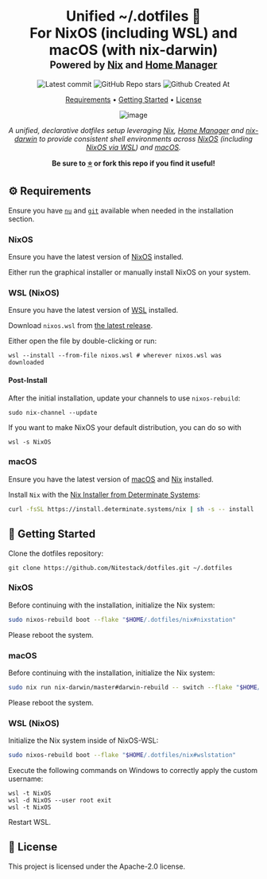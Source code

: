 <div align="center">
<h1>
  Unified ~/.dotfiles&nbsp;📂
  <br/>
  For NixOS (including WSL) and macOS (with nix-darwin)
  <br/>
  <sup>
    <sub>Powered by <a href="https://nixos.org" target="_blank">Nix</a> and <a href="https://nix-community.github.io/home-manager" target="_blank">Home Manager</a></sub>
  </sup>
</h1>

![Latest commit](https://img.shields.io/github/last-commit/Nitestack/dotfiles?style=for-the-badge)
![GitHub Repo stars](https://img.shields.io/github/stars/Nitestack/dotfiles?style=for-the-badge)
![Github Created At](https://img.shields.io/github/created-at/Nitestack/dotfiles?style=for-the-badge)

[Requirements](#️-requirements) • [Getting Started](#-getting-started) • [License](#-license)

![image](https://github.com/user-attachments/assets/911a04ec-8da9-4ade-9780-99c5069d554f)

_A unified, declarative dotfiles setup leveraging [Nix](https://nixos.org), [Home Manager](https://nix-community.github.io/home-manager) and [nix-darwin](https://github.com/nix-darwin/nix-darwin) to provide consistent shell environments across [NixOS](https://nixos.org) (including [NixOS via WSL](https://nix-community.github.io/NixOS-WSL)) and [macOS](https://apple.com/macos)._

<p>
  <strong>Be sure to <a href="#" title="star">⭐️</a> or fork this repo if you find it useful!</strong>
</p>
</div>

## ⚙️ Requirements

Ensure you have [`nu`](https://nushell.sh) and [`git`](https://git-scm.com) available when needed in the installation section.

### NixOS

Ensure you have the latest version of [NixOS](https://nixos.org/download) installed.

Either run the graphical installer or manually install NixOS on your system.

### WSL (NixOS)

Ensure you have the latest version of [WSL](https://learn.microsoft.com/windows/wsl) installed.

Download `nixos.wsl` from [the latest release](https://github.com/nix-community/NixOS-WSL/releases/latest).

Either open the file by double-clicking or run:

```nu
wsl --install --from-file nixos.wsl # wherever nixos.wsl was downloaded
```

#### Post-Install

After the initial installation, update your channels to use `nixos-rebuild`:

```nu
sudo nix-channel --update
```

If you want to make NixOS your default distribution, you can do so with

```nu
wsl -s NixOS
```

### macOS

Ensure you have the latest version of [macOS](https://apple.com/macos) and [Nix](https://nixos.org) installed.

Install `Nix` with the [Nix Installer from Determinate Systems](https://determinate.systems):

```sh
curl -fsSL https://install.determinate.systems/nix | sh -s -- install
```

## 🏁 Getting Started

Clone the dotfiles repository:

```nu
git clone https://github.com/Nitestack/dotfiles.git ~/.dotfiles
```

### NixOS

Before continuing with the installation, initialize the Nix system:

```sh
sudo nixos-rebuild boot --flake "$HOME/.dotfiles/nix#nixstation"
```

Please reboot the system.

### macOS

Before continuing with the installation, initialize the Nix system:

```sh
sudo nix run nix-darwin/master#darwin-rebuild -- switch --flake "$HOME/.dotfiles/nix#macstation"
```

Please reboot the system.

### WSL (NixOS)

Initialize the Nix system inside of NixOS-WSL:

```sh
sudo nixos-rebuild boot --flake "$HOME/.dotfiles/nix#wslstation"
```

Execute the following commands on Windows to correctly apply the custom username:

```nu
wsl -t NixOS
wsl -d NixOS --user root exit
wsl -t NixOS
```

Restart WSL.

## 📝 License

This project is licensed under the Apache-2.0 license.
